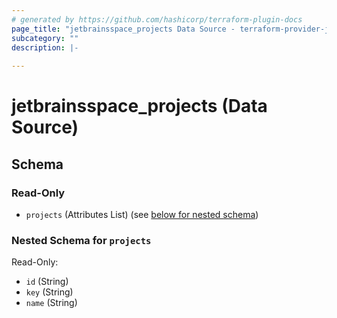 ```yaml
---
# generated by https://github.com/hashicorp/terraform-plugin-docs
page_title: "jetbrainsspace_projects Data Source - terraform-provider-jetbrains-space"
subcategory: ""
description: |-
  
---
```


# jetbrainsspace_projects (Data Source)





<!-- schema generated by tfplugindocs -->
## Schema

### Read-Only

- `projects` (Attributes List) (see [below for nested schema](#nestedatt--projects))

<a id="nestedatt--projects"></a>
### Nested Schema for `projects`

Read-Only:

- `id` (String)
- `key` (String)
- `name` (String)
